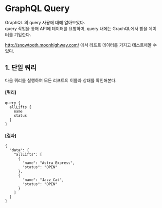 # GraphQL Query
GraphQL 의 query 사용에 대해 알아보았다.  
query 작업을 통해 API에 데이터를 요청하며, query 내에는 GraohQL에서 받을 데이터를 기입한다.
  
http://snowtooth.moonhighway.com/ 에서 리프트 데이터를 가지고 테스트해볼 수 있다.

## 1. 단일 쿼리
  
다음 쿼리를 실행하여 모든 리프트의 이름과 상태를 확인해본다.  
#### [쿼리]
````
query {
  allLifts {
    name
    status
  }
}
````

#### [결과]
````
{
  "data": {
    "allLifts": [
      {
        "name": "Astra Express",
        "status": "OPEN"
      },
      {
        "name": "Jazz Cat",
        "status": "OPEN"
      }
    ]
  }
}
````
